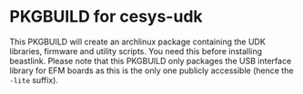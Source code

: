 PKGBUILD for cesys-udk
======================

This PKGBUILD will create an archlinux package containing the UDK libraries,
firmware and utility scripts. You need this before installing beastlink.
Please note that this PKGBUILD only packages the USB interface library for EFM
boards as this is the only one publicly accessible (hence the `-lite` suffix).

